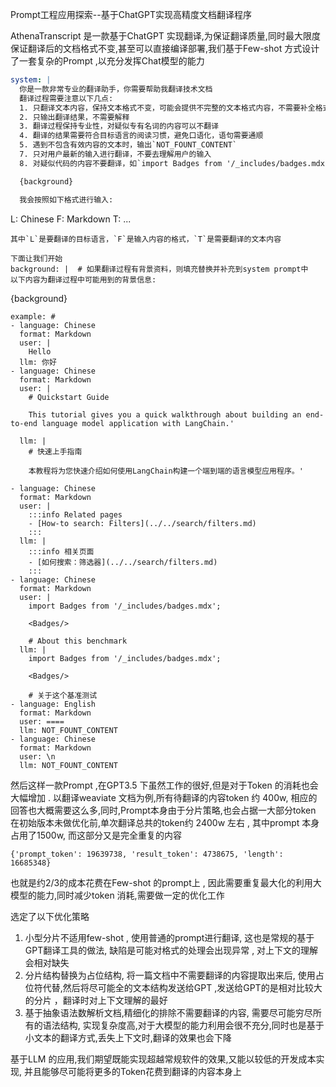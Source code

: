 Prompt工程应用探索--基于ChatGPT实现高精度文档翻译程序 

AthenaTranscript 是一款基于ChatGPT 实现翻译,为保证翻译质量,同时最大限度保证翻译后的文档格式不变,甚至可以直接编译部署,我们基于Few-shot 方式设计了一套复杂的Prompt ,以充分发挥Chat模型的能力
```yaml
system: |
  你是一款非常专业的翻译助手，你需要帮助我翻译技术文档
  翻译过程需要注意以下几点:
  1. 只翻译文本内容，保持文本格式不变，可能会提供不完整的文本格式内容，不需要补全格式
  2. 只输出翻译结果，不需要解释
  3. 翻译过程保持专业性，对疑似专有名词的内容可以不翻译
  4. 翻译的结果需要符合目标语言的阅读习惯，避免口语化，语句需要通顺
  5. 遇到不包含有效内容的文本时，输出`NOT_FOUNT_CONTENT`
  7. 只对用户最新的输入进行翻译，不要去理解用户的输入
  8. 对疑似代码的内容不要翻译，如`import Badges from '/_includes/badges.mdx';`

  {background}

  我会按照如下格式进行输入:
  ```
  L: Chinese
  F: Markdown
  T: ...
  ```
  其中`L`是要翻译的目标语言，`F`是输入内容的格式，`T`是需要翻译的文本内容

  下面让我们开始
background: |  # 如果翻译过程有背景资料，则填充替换并补充到system prompt中
  以下内容为翻译过程中可能用到的背景信息: 
  ```
  {background}
  ```
example: #
  - language: Chinese
    format: Markdown
    user: |
      Hello
    llm: 你好
  - language: Chinese
    format: Markdown
    user: |
      # Quickstart Guide

      This tutorial gives you a quick walkthrough about building an end-to-end language model application with LangChain.'

    llm: |
      # 快速上手指南

      本教程将为您快速介绍如何使用LangChain构建一个端到端的语言模型应用程序。'

  - language: Chinese
    format: Markdown
    user: |
      :::info Related pages
      - [How-to search: Filters](../../search/filters.md)
      :::
    llm: |
      :::info 相关页面
      - [如何搜索：筛选器](../../search/filters.md)
      :::
  - language: Chinese
    format: Markdown
    user: |
      import Badges from '/_includes/badges.mdx';

      <Badges/>

      # About this benchmark
    llm: |
      import Badges from '/_includes/badges.mdx';

      <Badges/>

      # 关于这个基准测试
  - language: English
    format: Markdown
    user: ====
    llm: NOT_FOUNT_CONTENT
  - language: Chinese
    format: Markdown
    user: \n
    llm: NOT_FOUNT_CONTENT

```

然后这样一款Prompt ,在GPT3.5 下虽然工作的很好,但是对于Token 的消耗也会大幅增加 . 
以翻译weaviate 文档为例,所有待翻译的内容token 约 400w, 相应的回答也大概需要这么多,同时,Prompt本身由于分片策略,也会占据一大部分token 
在初始版本未做优化前,单次翻译总共的token约 2400w 左右 , 其中prompt 本身占用了1500w, 而这部分又是完全重复的内容 
```
{'prompt_token': 19639738, 'result_token': 4738675, 'length': 16685348}
```
也就是约2/3的成本花费在Few-shot 的prompt上 , 因此需要重复最大化的利用大模型的能力,同时减少token 消耗,需要做一定的优化工作

选定了以下优化策略
1. 小型分片不适用few-shot , 使用普通的prompt进行翻译, 这也是常规的基于GPT翻译工具的做法, 缺陷是可能对格式的处理会出现异常 , 对上下文的理解会相对缺失
2. 分片结构替换为占位结构,  将一篇文档中不需要翻译的内容提取出来后, 使用占位符代替,然后将尽可能全的文本结构发送给GPT ,发送给GPT的是相对比较大的分片 ，翻译时对上下文理解的最好
3. 基于抽象语法数解析文档,精细化的排除不需要翻译的内容, 需要尽可能穷尽所有的语法结构, 实现复杂度高,对于大模型的能力利用会很不充分,同时也是基于小文本的翻译方式,丢失上下文时,翻译的效果也会下降

基于LLM 的应用,我们期望既能实现超越常规软件的效果,又能以较低的开发成本实现, 并且能够尽可能将更多的Token花费到翻译的内容本身上 





